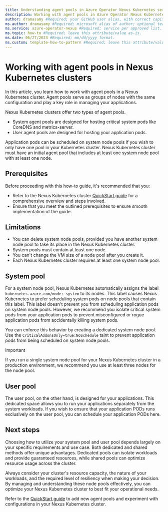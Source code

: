```yaml
---
title: Understanding agent pools in Azure Operator Nexus Kubernetes service #Required; page title is displayed in search results. Include the brand.
description: Working with agent pools in Azure Operator Nexus Kubernetes clusters #Required; article description that is displayed in search results. 
author: dramasamy #Required; your GitHub user alias, with correct capitalization.
ms.author: dramasamy #Required; microsoft alias of author; optional team alias.
ms.service: azure-operator-nexus #Required; service per approved list. slug assigned by ACOM.
ms.topic: how-to #Required; leave this attribute/value as-is.
ms.date: 06/27/2023 #Required; mm/dd/yyyy format.
ms.custom: template-how-to-pattern #Required; leave this attribute/value as-is.
---
```


# Working with agent pools in Nexus Kubernetes clusters

In this article, you learn how to work with agent pools in a Nexus Kubernetes cluster. Agent pools serve as groups of nodes with the same configuration and play a key role in managing your applications.

Nexus Kubernetes clusters offer two types of agent pools.
   * System agent pools are designed for hosting critical system pods like CoreDNS and metrics-server. 
   * User agent pools are designed for hosting your application pods.

Application pods can be scheduled on system node pools if you wish to only have one pool in your Kubernetes cluster. Nexus Kubernetes cluster must have an initial agent pool that includes at least one system node pool with at least one node.

## Prerequisites

Before proceeding with this how-to guide, it's recommended that you:

   * Refer to the Nexus Kubernetes cluster [QuickStart guide](./quickstarts-kubernetes-cluster-deployment-bicep.md) for a comprehensive overview and steps involved.
   * Ensure that you meet the outlined prerequisites to ensure smooth implementation of the guide.

## Limitations
   * You can delete system node pools, provided you have another system node pool to take its place in the Nexus Kubernetes cluster.
   * System pools must contain at least one node.
   * You can't change the VM size of a node pool after you create it.
   * Each Nexus Kubernetes cluster requires at least one system node pool.

## System pool
For a system node pool, Nexus Kubernetes automatically assigns the label `kubernetes.azure.com/mode: system` to its nodes. This label causes Nexus Kubernetes to prefer scheduling system pods on node pools that contain this label. This label doesn't prevent you from scheduling application pods on system node pools. However, we recommend you isolate critical system pods from your application pods to prevent misconfigured or rogue application pods from accidentally killing system pods.

You can enforce this behavior by creating a dedicated system node pool. Use the `CriticalAddonsOnly=true:NoSchedule` taint to prevent application pods from being scheduled on system node pools.

> [!IMPORTANT]
> If you run a single system node pool for your Nexus Kubernetes cluster in a production environment, we recommend you use at least three nodes for the node pool.

## User pool

The user pool, on the other hand, is designed for your applications. This dedicated space allows you to run your applications separately from the system workloads. If you wish to ensure that your application PODs runs exclusively on the user pool, you can schedule your application PODs here.

## Next steps

Choosing how to utilize your system pool and user pool depends largely on your specific requirements and use case. Both dedicated and shared methods offer unique advantages. Dedicated pools can isolate workloads and provide guaranteed resources, while shared pools can optimize resource usage across the cluster.

Always consider your cluster's resource capacity, the nature of your workloads, and the required level of resiliency when making your decision. By managing and understanding these node pools effectively, you can optimize your Nexus Kubernetes cluster to best fit your operational needs.

Refer to the [QuickStart guide](./quickstarts-kubernetes-cluster-deployment-bicep.md#add-an-agent-pool) to add new agent pools and experiment with configurations in your Nexus Kubernetes cluster.

